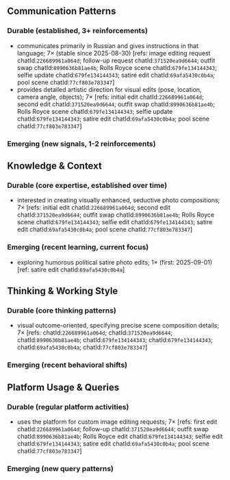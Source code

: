 ## Communication Patterns
### Durable (established, 3+ reinforcements)
- communicates primarily in Russian and gives instructions in that language; 7× (stable since 2025-08-30) [refs: image editing request chatId:`226689961a064d`; follow-up request chatId:`371520ea9d6644`; outfit swap chatId:`8990636b81ae4b`; Rolls Royce scene chatId:`679fe134144343`; selfie update chatId:`679fe134144343`; satire edit chatId:`69afa5430c0b4a`; pool scene chatId:`77cf803e783347`]
- provides detailed artistic direction for visual edits (pose, location, camera angle, objects); 7× [refs: initial edit chatId:`226689961a064d`; second edit chatId:`371520ea9d6644`; outfit swap chatId:`8990636b81ae4b`; Rolls Royce scene chatId:`679fe134144343`; selfie update chatId:`679fe134144343`; satire edit chatId:`69afa5430c0b4a`; pool scene chatId:`77cf803e783347`]

### Emerging (new signals, 1-2 reinforcements)

## Knowledge & Context
### Durable (core expertise, established over time)
- interested in creating visually enhanced, seductive photo compositions; 7× [refs: initial edit chatId:`226689961a064d`; second edit chatId:`371520ea9d6644`; outfit swap chatId:`8990636b81ae4b`; Rolls Royce scene chatId:`679fe134144343`; selfie edit chatId:`679fe134144343`; satire edit chatId:`69afa5430c0b4a`; pool scene chatId:`77cf803e783347`]

### Emerging (recent learning, current focus)
- exploring humorous political satire photo edits; 1× (first: 2025-09-01) [ref: satire edit chatId:`69afa5430c0b4a`]

## Thinking & Working Style
### Durable (core thinking patterns)
- visual outcome-oriented, specifying precise scene composition details; 7× [refs: chatId:`226689961a064d`; chatId:`371520ea9d6644`; chatId:`8990636b81ae4b`; chatId:`679fe134144343`; chatId:`679fe134144343`; chatId:`69afa5430c0b4a`; chatId:`77cf803e783347`]

### Emerging (recent behavioral shifts)

## Platform Usage & Queries
### Durable (regular platform activities)
- uses the platform for custom image editing requests; 7× [refs: first edit chatId:`226689961a064d`; follow-up chatId:`371520ea9d6644`; outfit swap chatId:`8990636b81ae4b`; Rolls Royce edit chatId:`679fe134144343`; selfie edit chatId:`679fe134144343`; satire edit chatId:`69afa5430c0b4a`; pool scene chatId:`77cf803e783347`]

### Emerging (new query patterns)